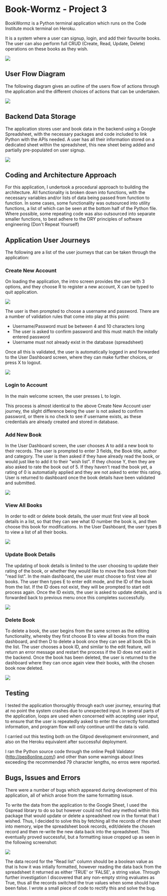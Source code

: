 # Book-Wormz - Project 3

BookWormz is a Python terminal application which runs on the Code Institute mock terminal on Heroku.

It is a system where a user can signup, login, and add their favourite books. The user can also perform full CRUD (Create, Read, Update, Delete) operations on these books as they wish.

<img src="https://github.com/kevinjohnkiely/book-wormz/blob/main/wireframesScreenshots/screengrab.jpg">

## User Flow Diagram

The following diagram gives an outline of the users flow of actions through the application and the different choices of actions that can be undertaken.

<img src="https://github.com/kevinjohnkiely/book-wormz/blob/main/wireframesScreenshots/UserFlowDiagram.png">

## Backend Data Storage

The application stores user and book data in the backend using a Google Spreadsheet, with the necessary packages and code included to link Python with the APIs needed. A user has all their information stored on a dedicated sheet within the spreadsheet, this new sheet being added and partially pre-populated on user signup.

<img src="https://github.com/kevinjohnkiely/book-wormz/blob/main/wireframesScreenshots/sheet.jpg">

## Coding and Architecture Approach

For this application, I undertook a procedural approach to building the architecture. All functionality is broken down into functions, with the necessary variables and/or lists of data being passed from function to function. In some cases, some functionality was outsourced into utility functions, a list of which can be seen at the bottom half of the Python file. Where possible, some repeating code was also outsourced into separate smaller functions, to best adhere to the DRY principles of software engineering (Don't Repeat Yourself)

## Application User Journeys

The following are a list of the user journeys that can be taken through the application:

### Create New Account

On loading the application, the intro screen provides the user with 3 options, and they choose R to register a new account, X can be typed to quit application.

<img src="https://github.com/kevinjohnkiely/book-wormz/blob/main/wireframesScreenshots/introScreen.jpg">

The user is then prompted to choose a username and password. There are a number of validation rules that come into play at this point:
+ Username/Password must be between 4 and 10 characters long
+ The user is asked to confirm password and this must match the initally entered password
+ Username must not already exist in the database (spreadsheet)

Once all this is validated, the user is automatically logged in and forwarded to the User Dashboard screen, where they can make further choices, or press X to logout.

<img src="https://github.com/kevinjohnkiely/book-wormz/blob/main/wireframesScreenshots/dashScreen.jpg">

### Login to Account

In the main welcome screen, the user presses L to login.

This process is almost identical to the above Create New Account user journey, the slight difference being the user is not asked to confirm password, or there is no check to see if username exists, as these credentials are already created and stored in database.

### Add New Book

In the User Dashboard screen, the user chooses A to add a new book to their records. The user is prompted to enter 3 fields, the Book title, author and category. The user is then asked if they have already read the book, or would just like to add it to their "wish list". If they choose Y, then they are also asked to rate the book out of 5. If they haven't read the book yet, a rating of 0 is automatially applied and they are not asked to enter this rating. User is returned to dashboard once the book details have been validated and submitted.

<img src="https://github.com/kevinjohnkiely/book-wormz/blob/main/wireframesScreenshots/addScreen.jpg">

### View All Books

In order to edit or delete book details, the user must first view all book details in a list, so that they can see what ID number the book is, and then choose this book for modifications. In the User Dashboard, the user types B to view a list of all their books.

<img src="https://github.com/kevinjohnkiely/book-wormz/blob/main/wireframesScreenshots/viewScreen.jpg">

### Update Book Details

The updating of book details is limited to the user choosing to update their rating of the book, or whether they would like to move the book from their "read list". In the main dashboard, the user must choose to first view all books. The user then types E to enter edit mode, and the ID of the book from the list. If the ID does not exist, they will be prompted to start edit process again. Once the ID exists, the user is asked to update details, and is forwarded back to previous menu once this completes successfully.

<img src="https://github.com/kevinjohnkiely/book-wormz/blob/main/wireframesScreenshots/editScreen.jpg">

### Delete Book

To delete a book, the user begins from the same screen as the editing functionality, whereby they first choose B to view all books from the main dashboard, and then D to delete a book once they can see all book IDs in the list. The user chooses a book ID, and similar to the edit feature, will return an error message and restart the process if the ID does not exist in the backend. Once the book has been deleted, the user is returned to the dashboard where they can once again view their books, with the chosen book now deleted.

<img src="https://github.com/kevinjohnkiely/book-wormz/blob/main/wireframesScreenshots/deleteScreen.jpg">

## Testing

I tested the application thoroughly through each user journey, ensuring that at no point the system crashes due to unexpected input. In several parts of the application, loops are used when concerned with accepting user input, to ensure that the user is repeatedly asked to enter the correctly formatted information, and program flow will only continue until the data is valid.

I carried out this testing both on the Gitpod development environment, and also on the Heroku equivalent after successful deployment.

I ran the Python source code through the online Pep8 Validator (http://pep8online.com/) and other than some warnings about lines exceeding the recommended 79 character lengths, no erros were reported.

## Bugs, Issues and Errors

There were a number of bugs which appeared during development of this application, all of which arose from the same formatting issue.

To write the data from the application to the Google Sheet, I used the Gspread library to do so but however could not find any method within this package that would update or delete a spreadsheet row in the format that I wished. Thus, I decided to solve this by fetching all the records of the sheet into memory, wipe the spreadsheet book records, edit/delete the chosen record and then re-write the new data back into the spreadsheet. This eventually proved successful, but a formatting issue cropped up as seen in the following screenshot:

<img src="https://github.com/kevinjohnkiely/book-wormz/blob/main/wireframesScreenshots/bug.jpg">

The data record for the "Read list" column should be a boolean value as that is how it was intially formatted, however reading the data back from the spreadsheet it returned as either 'TRUE' or 'FALSE', a string value. Through further investigation I discovered that any non-empty string evaluates as True, thus all the records switched the true values when some should have been false. I wrote a small piece of code to rectify this and solve the bug.